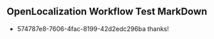 ## OpenLocalization Workflow Test MarkDown

* 574787e8-7606-4fac-8199-42d2edc296ba 
thanks!



<!--HONumber=Jan16_HO4-->
